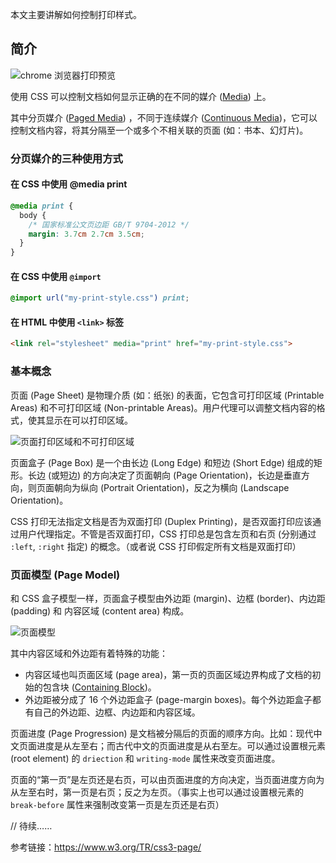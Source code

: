 <script type="application/ld+json">
{
  "@type": "Article",
  "headline": "CSS 打印样式",
  "name": "css-print",
  "url": "http://lon.im/post/css-print.html",
  "dateCreated": "2017-01-31",
  "dateModified": "2017-04-02",
  "datePublished": "2017-01-31"
}
</script>

本文主要讲解如何控制打印样式。

## 简介

![chrome 浏览器打印预览](http://lon.im/static/img/css-print.chrome-print-preview@2x.png)

使用 CSS 可以控制文档如何显示正确的在不同的媒介 ([Media]) 上。

其中分页媒介 ([Paged Media]) ，不同于连续媒介 ([Continuous Media])，它可以控制文档内容，将其分隔至一个或多个不相关联的页面 (如：书本、幻灯片)。

### 分页媒介的三种使用方式

#### 在 CSS 中使用 @media print

```css
@media print {
  body {
    /* 国家标准公文页边距 GB/T 9704-2012 */
    margin: 3.7cm 2.7cm 3.5cm;
  }
}
```

#### 在 CSS 中使用 `@import`

```css
@import url("my-print-style.css") print;
```

#### 在 HTML 中使用 `<link>` 标签

```html
<link rel="stylesheet" media="print" href="my-print-style.css">
```

### 基本概念

页面 (Page Sheet) 是物理介质 (如：纸张) 的表面，它包含可打印区域 (Printable Areas) 和不可打印区域 (Non-printable Areas)。用户代理可以调整文档内容的格式，使其显示在可以打印区域。

![页面打印区域和不可打印区域](https://www.w3.org/TR/css3-page/PageSheet.png)

页面盒子 (Page Box) 是一个由长边 (Long Edge) 和短边 (Short Edge) 组成的矩形。长边 (或短边) 的方向决定了页面朝向 (Page Orientation)，长边是垂直方向，则页面朝向为纵向 (Portrait Orientation)，反之为横向 (Landscape Orientation)。

CSS 打印无法指定文档是否为双面打印 (Duplex Printing)，是否双面打印应该通过用户代理指定。不管是否双面打印，CSS 打印总是包含左页和右页 (分别通过 `:left`, `:right` 指定) 的概念。（或者说 CSS 打印假定所有文档是双面打印）

### 页面模型 (Page Model)

和 CSS 盒子模型一样，页面盒子模型由外边距 (margin)、边框 (border)、内边距 (padding) 和 内容区域 (content area) 构成。

![页面模型](https://www.w3.org/TR/css3-page/PageBox.png)

其中内容区域和外边距有着特殊的功能：

- 内容区域也叫页面区域 (page area)，第一页的页面区域边界构成了文档的初始的包含块 ([Containing Block])。
- 外边距被分成了 16 个外边距盒子 (page-margin boxes)。每个外边距盒子都有自己的外边距、边框、内边距和内容区域。

页面进度 (Page Progression) 是文档被分隔后的页面的顺序方向。比如：现代中文页面进度是从左至右；而古代中文的页面进度是从右至左。可以通过设置根元素 (root element) 的 `driection` 和 `writing-mode` 属性来改变页面进度。

页面的“第一页”是左页还是右页，可以由页面进度的方向决定，当页面进度方向为从左至右时，第一页是右页；反之为左页。（事实上也可以通过设置根元素的 `break-before` 属性来强制改变第一页是左页还是右页）


// 待续……

参考链接：<https://www.w3.org/TR/css3-page/>

[Media]: https://www.w3.org/TR/CSS22/media.html
[Paged Media]: https://www.w3.org/TR/css3-page/#intro
[Continuous Media]: https://www.w3.org/TR/CSS22/media.html#continuous-media-group
[Containing Block]: http://www.w3.org/TR/CSS21/visudet.html#containing-block-details
